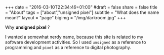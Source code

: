 +++
date = "2016-03-10T22:34:49+01:00"
#draft = false
share = false
title = "About"
tags = ["about","unsigned pixel"]
subtitle = "What does the name mean?"
layout = "page"
bigimg = "/img/darkroom.jpg"
+++

Why **unsigned pixel** ?

I wanted a somewhat nerdy name, because this site is related to my software development activities. So I used `unsigned` as a reference to programming and `pixel` as a reference to digital photography.

